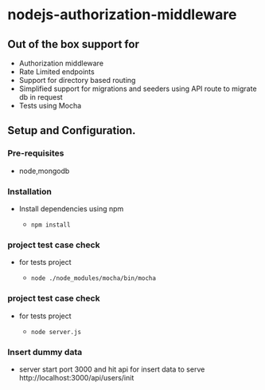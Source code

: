 # nodejs-authorization-middleware


## Out of the box support for

- Authorization middleware
- Rate Limited endpoints
- Support for directory based routing
- Simplified support for migrations and seeders using API route to migrate db in request
- Tests using Mocha

## Setup and Configuration. 

### Pre-requisites

* node,mongodb

### Installation

* Install dependencies using npm

    - ```npm install```


### project test case check

* for tests project

    - ```node ./node_modules/mocha/bin/mocha```
 
### project test case check

* for tests project

    - ```node server.js```
 

### Insert dummy data

* server start port 3000 and hit api for insert data to serve http://localhost:3000/api/users/init








